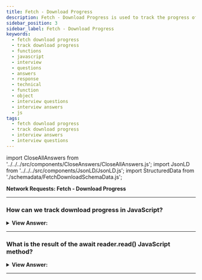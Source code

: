 ```yaml
---
title: Fetch - Download Progress
description: Fetch - Download Progress is used to track the progress of a download. How can we track download progress in JavaScript? JavaScript Interview Questions
sidebar_position: 3
sidebar_label: Fetch - Download Progress
keywords:
  - fetch download progress
  - track download progress
  - functions
  - javascript
  - interview
  - questions
  - answers
  - response
  - technical
  - function
  - object
  - interview questions
  - interview answers
  - js
tags:
  - fetch download progress
  - track download progress
  - interview answers
  - interview questions
---
```


import CloseAllAnswers from '../../../src/components/CloseAnswers/CloseAllAnswers.js';
import JsonLD from '../../../src/components/JsonLD/JsonLD.js';
import StructuredData from './schemadata/FetchDownloadSchemaData.js';

<JsonLD data={StructuredData} />

<head>
  <title>Fetch Download Progress| JavaScript Interview Questions</title>
</head>

**Network Requests: Fetch - Download Progress**

<CloseAllAnswers />

---

### How can we track download progress in JavaScript?

<details>
  <summary><strong>View Answer:</strong></summary>
  <div>
  <div><strong>Interview Response:</strong> In JavaScript, we can use the fetch method to track download progress. We should note that there is currently no way for fetch to track upload progress. For that purpose, we should use the XMLHttpRequest. To track download progress, we can use response.body property. It is ReadableStream – a special object that provides body chunk-by-chunk as it comes. We can find the Readable streams description in the Streams API specification standard. Unlike response.text(), response.json() and other methods, response.body gives control over the reading process, and we can count the consumption level at any moment.
    </div><br />
  <div><strong className="codeExample">Code Example:</strong><br /><br />

  <div></div>

```js
// instead of response.json() and other methods
const reader = response.body.getReader();

// infinite loop while the body is downloading
while (true) {
  // done is true for the last chunk
  // value is Uint8Array of the chunk bytes
  const { done, value } = await reader.read();

  if (done) {
    break;
  }

  console.log(`Received ${value.length} bytes`);
}
```

  </div>
  </div>
</details>

---

### What is the result of the await reader.read() JavaScript method?

<details>
  <summary><strong>View Answer:</strong></summary>
  <div>
  <div><strong>Interview Response:</strong> The result await reader.read() call is an object with two properties, including done and value. The done property returns true when the reading is complete. Otherwise false. The value is a typed array of bytes, Uint8Array.</div><br />
  <div><strong>Additional Info:</strong> Streams API also describes asynchronous iteration over ReadableStream with for await..of loop, but it’s not yet widely supported so that we can use while loop.
  </div><br />
  <div><strong className="codeExample">Code Example:</strong><br /><br />

  <div></div>

```js
// Step 1: start the fetch and obtain a reader
let response = await fetch(
  'https://api.github.com/repos/javascript-tutorial/en.javascript.info/commits?per_page=100'
);

const reader = response.body.getReader();

// Step 2: get total length
const contentLength = +response.headers.get('Content-Length');

// Step 3: read the data
let receivedLength = 0; // received that many bytes at the moment
let chunks = []; // array of received binary chunks (comprises the body)
while (true) {
  const { done, value } = await reader.read();

  if (done) {
    break;
  }

  chunks.push(value);
  receivedLength += value.length;

  console.log(`Received ${receivedLength} of ${contentLength}`);
}

// Step 4: concatenate chunks into single Uint8Array
let chunksAll = new Uint8Array(receivedLength); // (4.1)
let position = 0;
for (let chunk of chunks) {
  chunksAll.set(chunk, position); // (4.2)
  position += chunk.length;
}

// Step 5: decode into a string
let result = new TextDecoder('utf-8').decode(chunksAll);

// We're done!
let commits = JSON.parse(result);
alert(commits[0].author.login);
```

:::note
for await...of doesn't work with async iterators that are not async iterables. We should implement a while loop in this configuration instead.
:::

  </div>
  </div>
</details>

---
